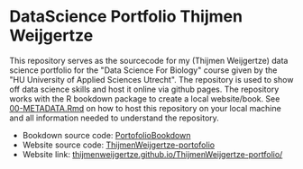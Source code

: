 # DataScience Portfolio Thijmen Weijgertze

This repository serves as the sourcecode for my (Thijmen Weijgertze) data science portfolio for the "Data Science For Biology" course given by the "HU University of Applied Sciences Utrecht". The repository is used to show off data science skills and host it online via github pages. The repository works with the R bookdown package to create a local website/book. See [00-METADATA.Rmd](00-METADATA.Rmd) on how to host this repository on your local machine and all information needed to understand the repository.

-   Bookdown source code: [PortofolioBookdown](https://github.com/ThijmenWeijgertze/PortofolioBookdown)
-   Website source code: [ThijmenWeijgertze-portofolio](https://github.com/ThijmenWeijgertze/ThijmenWeijgertze-portfolio)
-   Website link: [thijmenweijgertze.github.io/ThijmenWeijgertze-portfolio/](https://thijmenweijgertze.github.io/ThijmenWeijgertze-portfolio/)
